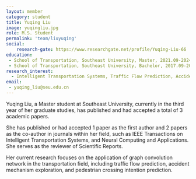 ```yaml
---
layout: member
category: student
title: Yuqing Liu
image: yuqingliu.jpg
role: M.S. Student
permalink: 'team/liuyuqing'
social:
    research-gate: https://www.researchgate.net/profile/Yuqing-Liu-66
education:
 - School of Transportation, Southeast University, Master, 2021.09-2024.06 (expected)
 - School of Transportation, Southeast University, Bachelor, 2017.09-2021.06
research_interest: 
  - Intelligent Transportation Systems, Traffic Flow Prediction, Accident Mechanism Exploration, Graph Convolution Network
email:
 - yuqing_liu@seu.edu.cn
---
```


Yuqing Liu, a Master student at Southeast University, currently in the third year of her graduate studies, has published and had accepted a total of 3 academic papers.

She has published or had accepted 1 paper as the first author and 2 papers as the co-author in journals within her field, such as IEEE Transactions on Intelligent Transportation Systems, and Neural Computing and Applications. She serves as the reviewer of Scientific Reports. 

Her current research focuses on the application of graph convolution network in the transportation field, including traffic flow prediction, accident mechanism exploration, and pedestrian crossing intention prediction.